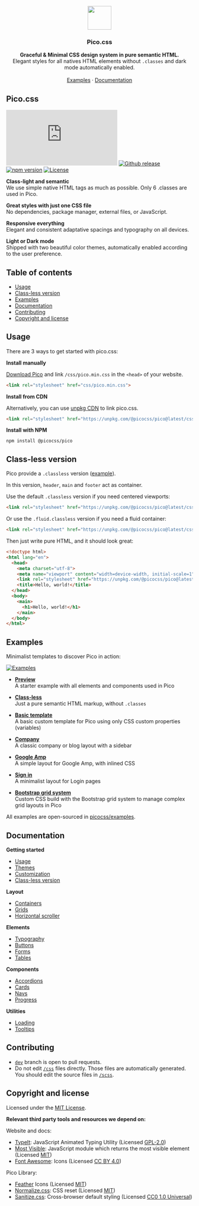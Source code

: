 <p align="center">
  <a href="https://picocss.com/">
    <img src="https://picocss.com/img/logo.svg" width="64" height="64">
  </a>
</p>

<h3 align="center">Pico.css</h3>

<p align="center">
  <strong>Graceful & Minimal CSS design system in pure semantic HTML.</strong><br>
  Elegant styles for all natives HTML elements without <code>.classes</code> and dark mode automatically enabled.<br><br>
  <a href="https://picocss.com/#examples">Examples</a> ·
  <a href="https://picocss.com/docs/">Documentation</a>
</p>

## Pico.css
[![CSS Gzipped](https://img.badgesize.io/picocss/pico/master/css/pico.min.css?compression=gzip&color=1095c1&label=CSS%20gzipped)](https://unpkg.com/@picocss/pico@latest/css/pico.min.css)
[![Github release](https://img.shields.io/github/v/release/picocss/pico?color=1095c1&logo=github&logoColor=white)](https://github.com/picocss/pico/releases/latest)
[![npm version](https://img.shields.io/npm/v/@picocss/pico?color=1095c1)](https://www.npmjs.com/package/@picocss/pico)
[![License](https://img.shields.io/badge/license-MIT-%231095c1)](https://github.com/picocss/pico/blob/master/LICENSE.md)

**Class-light and semantic**  
We use simple native HTML tags as much as possible. Only 6 .classes are used in Pico.

**Great styles with just one CSS file**  
No dependencies, package manager, external files, or JavaScript.

**Responsive everything**  
Elegant and consistent adaptative spacings and typography on all devices.

**Light or Dark mode**  
Shipped with two beautiful color themes, automatically enabled according to the user preference.

## Table of contents

- [Usage](#usage)
- [Class-less version](#class-less-version)
- [Examples](#examples)
- [Documentation](#documentation)
- [Contributing](#contributing)
- [Copyright and license](#copyright-and-license)

## Usage

There are 3 ways to get started with pico.css:

**Install manually**

[Download Pico](https://github.com/picocss/pico/archive/refs/heads/master.zip) and link `/css/pico.min.css` in the `<head>` of your website.

```html
<link rel="stylesheet" href="css/pico.min.css">
```

**Install from CDN**

Alternatively, you can use [unpkg CDN](https://unpkg.com/@picocss/pico@latest/) to link pico.css.

```html
<link rel="stylesheet" href="https://unpkg.com/@picocss/pico@latest/css/pico.min.css">
```

**Install with NPM**

```shell
npm install @picocss/pico
```

## Class-less version

Pico provide a `.classless` version ([example](https://picocss.com/examples/classless)).

In this version, `header`, `main` and `footer` act as container.

Use the default `.classless` version if you need centered viewports:

```html
<link rel="stylesheet" href="https://unpkg.com/@picocss/pico@latest/css/pico.classless.min.css">
```

Or use the `.fluid.classless` version if you need a fluid container:

```html
<link rel="stylesheet" href="https://unpkg.com/@picocss/pico@latest/css/pico.fluid.classless.min.css">
```

Then just write pure HTML, and it should look great:

```html
<!doctype html>
<html lang="en">
  <head>
    <meta charset="utf-8">
    <meta name="viewport" content="width=device-width, initial-scale=1">
    <link rel="stylesheet" href="https://unpkg.com/@picocss/pico@latest/css/pico.classless.min.css">
    <title>Hello, world!</title>
  </head>
  <body>
    <main>
      <h1>Hello, world!</h1>
    </main>
  </body>
</html>
```

## Examples

Minimalist templates to discover Pico in action:

[![Examples](https://picocss.com/img/examples.jpg)](https://picocss.com/#examples)

- **[Preview](https://picocss.com/examples/preview/)**  
  A starter example with all elements and components used in Pico

- **[Class-less](https://picocss.com/examples/classless/)**  
  Just a pure semantic HTML markup, without `.classes`

- **[Basic template](https://picocss.com/examples/basic-template/)**  
  A basic custom template for Pico using only CSS custom properties (variables)

- **[Company](https://picocss.com/examples/company/)**  
  A classic company or blog layout with a sidebar

- **[Google Amp](https://picocss.com/examples/google-amp/)**   
  A simple layout for Google Amp, with inlined CSS

- **[Sign in](https://picocss.com/examples/sign-in/)**  
  A minimalist layout for Login pages

- **[Bootstrap grid system](https://picocss.com/examples/bootstrap-grid/)**  
  Custom CSS build with the Bootstrap grid system to manage complex grid layouts in Pico

All examples are open-sourced in [picocss/examples](https://github.com/picocss/examples).

## Documentation

**Getting started**
- [Usage](https://picocss.com/docs/#start)
- [Themes](https://picocss.com/docs/#themes)
- [Customization](https://picocss.com/docs/#customization)
- [Class-less version](https://picocss.com/docs/#classless)

**Layout**
- [Containers](https://picocss.com/docs/#containers)
- [Grids](https://picocss.com/docs/#grids)
- [Horizontal scroller](https://picocss.com/docs/#scroller)

**Elements**
- [Typography](https://picocss.com/docs/#typography)
- [Buttons](https://picocss.com/docs/#buttons)
- [Forms](https://picocss.com/docs/#forms)
- [Tables](https://picocss.com/docs/#tables)

**Components**
- [Accordions](https://picocss.com/docs/#accordions)
- [Cards](https://picocss.com/docs/#cards)
- [Navs](https://picocss.com/docs/#navs)
- [Progress](https://picocss.com/docs/#progress)

**Utilities**
- [Loading](https://picocss.com/docs/#loading)
- [Tooltips](https://picocss.com/docs/#tooltips)

## Contributing

- [`dev`](https://github.com/picocss/pico/tree/dev) branch is open to pull requests.
- Do not edit [`/css`](https://github.com/picocss/pico/tree/master/css) files directly. Those files are automatically generated. You should edit the source files in [`/scss`](https://github.com/picocss/pico/tree/master/scss).

## Copyright and license

Licensed under the [MIT License](https://github.com/picocss/pico/blob/master/LICENSE.md).

**Relevant third party tools and resources we depend on:**

Website and docs:
- [TypeIt](https://typeitjs.com/): JavaScript Animated Typing Utility (Licensed [GPL-2.0](https://github.com/alexmacarthur/typeit/blob/master/LICENSE))
- [Most Visible](https://github.com/andyexeter/most-visible): JavaScript module which returns the most visible element (Licensed [MIT](https://github.com/andyexeter/most-visible/blob/master/LICENSE))
- [Font Awesome](https://fontawesome.com/): Icons (Licensed [CC BY 4.0](https://fontawesome.com/license/free))

Pico Library:
- [Feather](https://feathericons.com/) Icons (Licensed [MIT](https://github.com/feathericons/feather/blob/master/LICENSE))
- [Normalize.css](https://necolas.github.io/normalize.css/): CSS reset (Licensed [MIT](https://github.com/necolas/normalize.css/blob/master/LICENSE.md))
- [Sanitize.css](https://csstools.github.io/sanitize.css/): Cross-browser default styling (Licensed [CC0 1.0 Universal](https://github.com/csstools/sanitize.css/blob/main/LICENSE.md))

